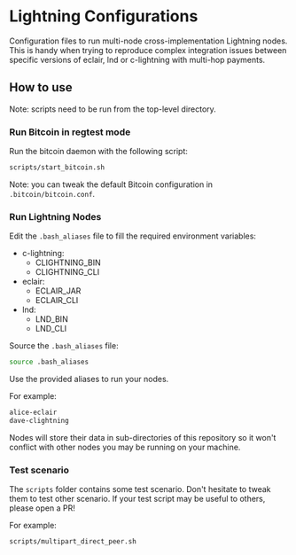 # Lightning Configurations

Configuration files to run multi-node cross-implementation Lightning nodes.
This is handy when trying to reproduce complex integration issues between
specific versions of eclair, lnd or c-lightning with multi-hop payments.

## How to use

Note: scripts need to be run from the top-level directory.

### Run Bitcoin in regtest mode

Run the bitcoin daemon with the following script:

```sh
scripts/start_bitcoin.sh
```

Note: you can tweak the default Bitcoin configuration in `.bitcoin/bitcoin.conf`.

### Run Lightning Nodes

Edit the `.bash_aliases` file to fill the required environment variables:

* c-lightning:
  * CLIGHTNING_BIN
  * CLIGHTNING_CLI
* eclair:
  * ECLAIR_JAR
  * ECLAIR_CLI
* lnd:
  * LND_BIN
  * LND_CLI

Source the `.bash_aliases` file:

```bash
source .bash_aliases
```

Use the provided aliases to run your nodes.

For example:

```sh
alice-eclair
dave-clightning
```

Nodes will store their data in sub-directories of this repository so it won't
conflict with other nodes you may be running on your machine.

### Test scenario

The `scripts` folder contains some test scenario.
Don't hesitate to tweak them to test other scenario.
If your test script may be useful to others, please open a PR!

For example:

```sh
scripts/multipart_direct_peer.sh
```
